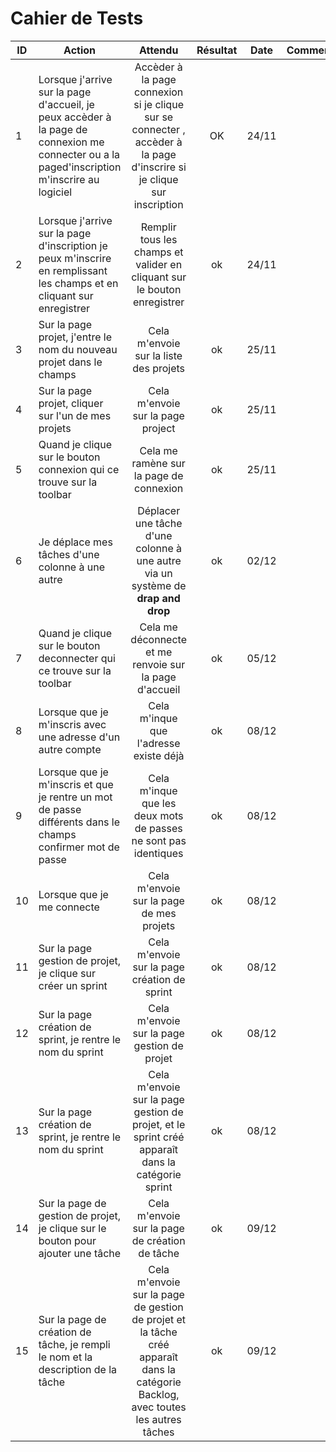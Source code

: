 # Cahier de Tests


| ID   | Action                                                  | Attendu | Résultat | Date | Commentaire | Personne |
| ----- | ------------------------------------------------------------ | :--------: | :------: |:------: |:------: |:------: |
|   1   | Lorsque j'arrive sur la page d'accueil, je peux accèder à la page de connexion me connecter ou a la paged'inscription  m'inscrire au logiciel                   | Accèder à la page connexion si je clique sur se connecter , accèder à la page d'inscrire si je clique sur inscription  | OK | 24/11 | | Anthony|
|   2   | Lorsque j'arrive sur la page d'inscription je peux m'inscrire en remplissant les champs et en cliquant sur enregistrer                | Remplir tous les champs et valider en cliquant sur le bouton enregistrer | ok  | 24/11 | | Anthony|
|   3   |  Sur la page projet, j'entre le nom du nouveau projet dans le champs     | Cela m'envoie sur la liste des projets | ok | 25/11  | | Mamadou|
|   4   |  Sur la page projet, cliquer sur l'un de mes projets     | Cela m'envoie sur la page project | ok | 25/11  | | Mamadou|
|   5   |  Quand je clique sur le bouton connexion qui ce trouve sur la toolbar       | Cela me ramène sur la page de connexion | ok | 25/11  | | Yassir|
|   6   |  Je déplace mes tâches d'une colonne à une autre      | Déplacer une tâche d'une colonne à une autre via un système de **drap and drop**   | ok | 02/12  | | Hassan |
|   7   |  Quand je clique sur le bouton deconnecter qui ce trouve sur la toolbar       | Cela me déconnecte et me renvoie sur la page d'accueil | ok |  05/12 | | Yassir|
|   8   |  Lorsque que je m'inscris avec une adresse d'un autre compte       | Cela m'inque que l'adresse existe déjà | ok |  08/12 | | Yassir|
|   9   |  Lorsque que je m'inscris et que je rentre un mot de passe différents dans le champs confirmer mot de passe       | Cela m'inque que les deux mots de passes ne sont pas identiques | ok |  08/12 | | Yassir|
|   10   |  Lorsque que je me connecte       | Cela m'envoie sur la page de mes projets | ok |  08/12 | | Yassir|
|   11   |  Sur la page gestion de projet, je clique sur créer un sprint       | Cela m'envoie sur la page création de sprint | ok |  08/12 | | Yassir|
|   12   |  Sur la page création de sprint, je rentre le nom du sprint       | Cela m'envoie sur la page gestion de projet | ok |  08/12 | | Yassir|
|   13   |  Sur la page création de sprint, je rentre le nom du sprint       | Cela m'envoie sur la page gestion de projet, et le sprint créé apparaît dans la catégorie sprint | ok |  08/12 | | Yassir|
|   14   |  Sur la page de gestion de projet, je clique sur le bouton pour ajouter une tâche       | Cela m'envoie sur la page de création de tâche | ok |  09/12 | | Hassan|
|   15   |  Sur la page de création de tâche, je rempli le nom et la description de la tâche       | Cela m'envoie sur la page de gestion de projet et la tâche créé apparaît dans la catégorie Backlog, avec toutes les autres tâches | ok |  09/12 | | Hassan|
